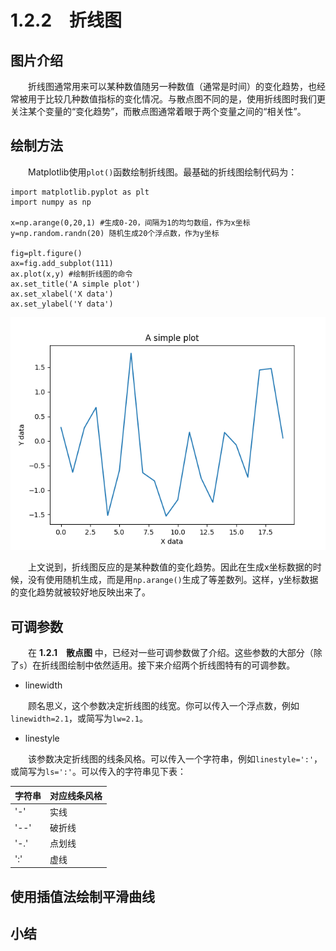 # 1.2.2&emsp;折线图

## 图片介绍
&emsp;&emsp;折线图通常用来可以某种数值随另一种数值（通常是时间）的变化趋势，也经常被用于比较几种数值指标的变化情况。与散点图不同的是，使用折线图时我们更关注某个变量的“变化趋势”，而散点图通常着眼于两个变量之间的“相关性”。
## 绘制方法
&emsp;&emsp;Matplotlib使用`plot()`函数绘制折线图。最基础的折线图绘制代码为：

```
import matplotlib.pyplot as plt
import numpy as np

x=np.arange(0,20,1) #生成0-20，间隔为1的均匀数组，作为x坐标
y=np.random.randn(20) 随机生成20个浮点数，作为y坐标

fig=plt.figure()
ax=fig.add_subplot(111)
ax.plot(x,y) #绘制折线图的命令
ax.set_title('A simple plot')
ax.set_xlabel('X data')
ax.set_ylabel('Y data')
```

![A simple plot](https://github.com/Cathayaliu/Pyhton-Data-Visualization-Intro/blob/master/picture/chapter%201/A%20simple%20plot.png)

&emsp;&emsp;上文说到，折线图反应的是某种数值的变化趋势。因此在生成x坐标数据的时候，没有使用随机生成，而是用`np.arange()`生成了等差数列。这样，y坐标数据的变化趋势就被较好地反映出来了。

## 可调参数
&emsp;&emsp;在 **1.2.1&emsp;散点图** 中，已经对一些可调参数做了介绍。这些参数的大部分（除了`s`）在折线图绘制中依然适用。接下来介绍两个折线图特有的可调参数。

* linewidth

&emsp;&emsp;顾名思义，这个参数决定折线图的线宽。你可以传入一个浮点数，例如`linewidth=2.1`，或简写为`lw=2.1`。

* linestyle

&emsp;&emsp;该参数决定折线图的线条风格。可以传入一个字符串，例如`linestyle=':'`，或简写为`ls=':'`。可以传入的字符串见下表：

|字符串|对应线条风格|
|-----|-----------|
|'-'|实线|
|'--'|破折线|
|'-.'|点划线|
|':'|虚线|

## 使用插值法绘制平滑曲线



## 小结
